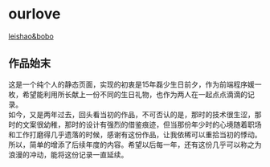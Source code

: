 # ourlove
[leishao&bobo](https://bobofangwei.github.io/ourLove/index.html)
## 作品始末
这是一个纯个人的静态页面，实现的初衷是15年磊少生日前夕，作为前端程序媛一枚，希望能利用所长献上一份不同的生日礼物，也作为两人在一起点点滴滴的记录。  
如今，又是两年过去，回头看当初的作品，不可否认的是，那时的技术很生涩，那时的文案很幼稚，那时的设计有强烈的借鉴痕迹，但当那份年少时的心境随着职场和工作打磨得几乎遗落的时候，感谢有这份作品，让我依稀可以重拾当初的悸动。  
所以，简单的增添了后续年度的内容。希望以后每一年，还有这份几乎可以称之为浪漫的冲动，能将这份记录一直延续。




